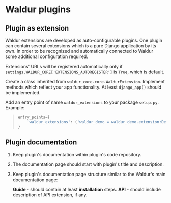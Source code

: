 # Waldur plugins

## Plugin as extension

Waldur extensions are developed as auto-configurable plugins. One plugin
can contain several extensions which is a pure Django application by its
own. In order to be recognized and automatically connected to Waldur
some additional configuration required.

Extensions' URLs will be registered automatically only if
`settings.WALDUR_CORE['EXTENSIONS_AUTOREGISTER']` is `True`, which is
default.

Create a class inherited from
`waldur_core.core.WaldurExtension`. Implement methods which
reflect your app functionality. At least `django_app()`
should be implemented.

Add an entry point of name `waldur_extensions` to your package
`setup.py`. Example:

> ``` python
> entry_points={
>     'waldur_extensions': ('waldur_demo = waldur_demo.extension:DemoExtension',)
> }
> ```

## Plugin documentation

1. Keep plugin's documentation within plugin's code repository.

2. The documentation page should start with plugin's title and
description.

3. Keep plugin's documentation page structure similar to the Waldur's main documentation page:

    **Guide** - should contain at least **installation** steps.
    **API** - should include description of API extension, if any.
